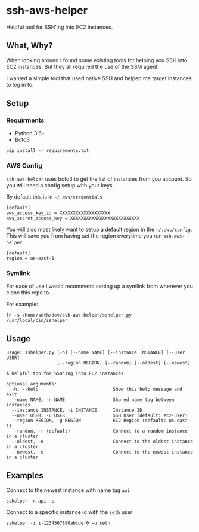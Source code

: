 # ssh-aws-helper
Helpful tool for SSH'ing into EC2 instances.

## What, Why?

When looking around I found some existing tools for helping you SSH into EC2 instances. But they all required the use of the SSM agent. 

I wanted a simple tool that used native SSH and helped me target instances to log in to.

## Setup

### Requirments
* Python 3.6+
* Boto3

```
pip install -r requirements.txt
```

### AWS Config
`ssh-aws-helper` uses boto3 to get the list of instances from you account. So you will need a config setup with your keys.

By default this is in `~/.aws/credentials`

```
[default]
aws_access_key_id = XXXXXXXXXXXXXXXXXXX
aws_secret_access_key = XXXXXXXXXXXXXXXXXXXXXXXXXX
```

You will also most likely want to setup a default region in the `~/.aws/config`. This will save you from having set the region everytime you run `ssh-aws-helper`.
```
[default]
region = us-east-1
```

### Symlink

For ease of use I would recommend setting up a symlink from wherever you clone this repo to.

For example:
```
ln -s /home/seth/dev/ssh-aws-helper/sshelper.py /usr/local/bin/sshelper
```

## Usage
```
usage: sshelper.py [-h] [--name NAME] [--instance INSTANCE] [--user USER]
                   [--region REGION] [--random] [--oldest] [--newest]

A helpful too for SSH'ing into EC2 instances

optional arguments:
  -h, --help                            Show this help message and exit
  --name NAME, -n NAME                  Shared name tag between instances
  --instance INSTANCE, -i INSTANCE      Instance ID
  --user USER, -u USER                  SSH User (default: ec2-user)
  --region REGION, -g REGION            EC2 Region (default: us-east-1)
  --random, -r (default)                Connect to a random instance in a cluster
  --oldest, -o                          Connect to the oldest instance in a cluster
  --newest, -e                          Connect to the newest instance in a cluster
```

## Examples

Connect to the newest instance with name tag `api`

```
sshelper -n api -e
```

Connect to a specific instance id with the `seth` user
```
sshelper -i i-1234567890abcdef0 -u seth
```

